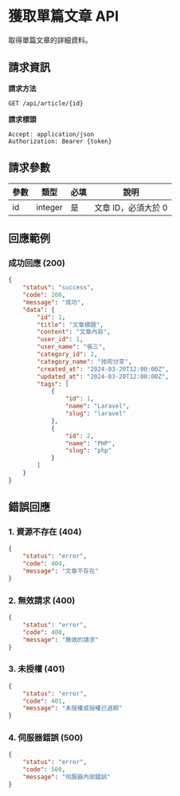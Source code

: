 # 獲取單篇文章 API

取得單篇文章的詳細資料。

## 請求資訊

**請求方法**
```
GET /api/article/{id}
```

**請求標頭**
```
Accept: application/json
Authorization: Bearer {token}
```

## 請求參數

| 參數 | 類型    | 必填 | 說明              |
|------|---------|------|-------------------|
| id   | integer | 是   | 文章 ID，必須大於 0 |

## 回應範例

### 成功回應 (200)
```json
{
    "status": "success",
    "code": 200,
    "message": "成功",
    "data": {
        "id": 1,
        "title": "文章標題",
        "content": "文章內容",
        "user_id": 1,
        "user_name": "張三",
        "category_id": 2,
        "category_name": "技術分享",
        "created_at": "2024-03-20T12:00:00Z",
        "updated_at": "2024-03-20T12:00:00Z",
        "tags": [
            {
                "id": 1,
                "name": "Laravel",
                "slug": "laravel"
            },
            {
                "id": 2,
                "name": "PHP",
                "slug": "php"
            }
        ]
    }
}
```

## 錯誤回應

### 1. 資源不存在 (404)
```json
{
    "status": "error",
    "code": 404,
    "message": "文章不存在"
}
```

### 2. 無效請求 (400)
```json
{
    "status": "error",
    "code": 400,
    "message": "無效的請求"
}
```

### 3. 未授權 (401)
```json
{
    "status": "error",
    "code": 401,
    "message": "未授權或授權已過期"
}
```

### 4. 伺服器錯誤 (500)
```json
{
    "status": "error",
    "code": 500,
    "message": "伺服器內部錯誤"
}
``` 